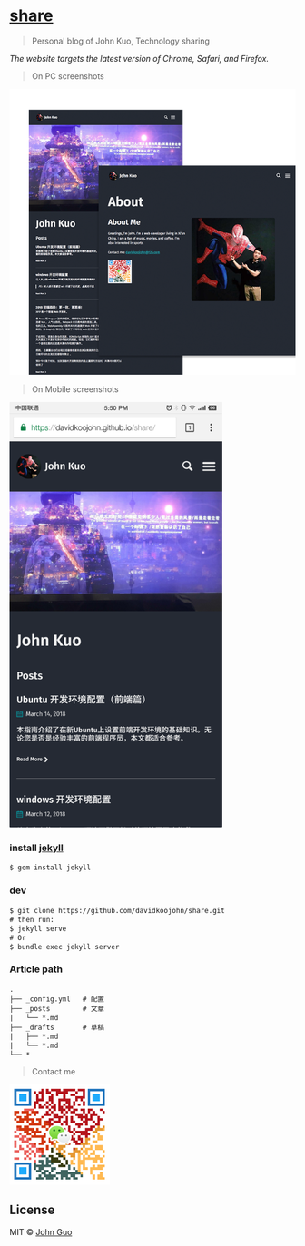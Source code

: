 # [share](https://davidkoojohn.github.io/share/)

> Personal blog of John Kuo, Technology sharing

*The website targets the latest version of Chrome, Safari, and Firefox.*

> On PC screenshots

<a href="https://davidkoojohn.github.io/share/" style="text-algin: center">
	<img src="assets/images/screenshot.png" width="700">
</a>

> On Mobile screenshots

<a href="https://davidkoojohn.github.io/share/" style="text-algin: center">
	<img src="assets/images/screenshot-mobile.png" width="375">
</a>

### install [jekyll](https://jekyllrb.com/)

```
$ gem install jekyll
```
### dev
```
$ git clone https://github.com/davidkoojohn/share.git
# then run:
$ jekyll serve
# Or
$ bundle exec jekyll server
```
### Article path
```
.
├── _config.yml   # 配置
├── _posts        # 文章
|   └── *.md
├── _drafts       # 草稿
|   ├── *.md
|   └── *.md
└── *
```

> Contact me

<a href="https://davidkoojohn.github.io/about">
	<img src="assets/wechat_300px.png" width="177">
</a>

## License

MIT © [John Guo](https://davidkoojohn.github.io)


  
